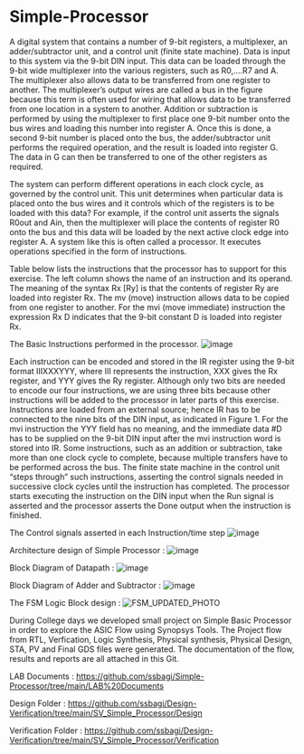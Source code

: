 # Simple-Processor
A digital system that contains a number of 9-bit registers, a multiplexer, an adder/subtractor  unit, and a control unit (finite state machine). Data is input to this system via the 9-bit DIN 
input. This data can be loaded through the 9-bit wide multiplexer into the various registers, such as R0,….R7 and A. The multiplexer also allows data to be transferred from one register to another. The multiplexer’s output wires are called a bus in the figure because this term is often used for wiring that allows data to be transferred from one location in a system to another. Addition or subtraction is performed by using the multiplexer to first place one 9-bit number onto the bus wires and loading this number into register A. Once this is done, a second 9-bit number is placed onto the bus, the adder/subtractor unit performs the required operation, and the result is loaded into register G. The data in G can then be transferred to one of the other registers as required. 
 
The system can perform different operations in each clock cycle, as governed by the control unit. This unit determines when particular data is placed onto the bus wires and it controls which of the registers is to be loaded with this data? For example, if the control unit asserts the signals R0out and Ain, then the multiplexer will place the contents of register R0 onto the bus and this data will be loaded by the next active clock edge into register A. A system like this is often called a processor. It executes operations specified in the form of instructions. 
 
Table below lists the instructions that the processor has to support for this exercise. The left column shows the name of an instruction and its operand. The meaning of the syntax Rx [Ry] is that the contents of register Ry are loaded into register Rx. The mv (move) instruction allows data to be copied from one register to another. For the mvi (move immediate) instruction the expression Rx D indicates that the 9-bit constant D is loaded into register Rx. 

The Basic Instructions performed in the processor.
![image](https://github.com/user-attachments/assets/4e5938a8-b0fa-4fe5-8559-314c662bf4bd)

Each instruction can be encoded and stored in the IR register using the 9-bit format IIIXXXYYY, where III represents the instruction, XXX gives the Rx register, and YYY gives the Ry register. Although only two bits are needed to encode our four instructions, we are using three bits because other instructions will be added to the processor in later parts of this exercise. Instructions are loaded from an external source; hence IR has to be connected to the nine bits of the DIN input, as indicated in Figure 1. For the mvi instruction the YYY field has no meaning, and the immediate data #D has to be supplied on the 9-bit DIN input after the mvi instruction word is stored into IR. Some instructions, such as an addition or subtraction, take more than one clock cycle to complete, because multiple transfers have to be performed across the bus. The finite state machine in the control unit “steps through” such instructions, asserting the control signals needed in successive clock cycles until the instruction has completed. The processor starts executing the instruction on the DIN input when the Run signal is asserted and the processor asserts the Done output when the instruction is finished. 

The Control signals asserted in each Instruction/time step
![image](https://github.com/user-attachments/assets/c8eede0a-8723-42a7-ae4d-ac84ad0b5a93)

Architecture design of Simple Processor : 
![image](https://github.com/user-attachments/assets/d2aad673-2313-40d4-9f86-23676543df91)

Block Diagram of Datapath :
![image](https://github.com/user-attachments/assets/42e7941b-ad36-46e1-b453-b415e9fc2e63)

Block Diagram of Adder and Subtractor :
![image](https://github.com/user-attachments/assets/7ab88148-a216-46e3-a54e-58fc4861b2bb)

The FSM Logic Block design :
![FSM_UPDATED_PHOTO](https://github.com/user-attachments/assets/2b1c79e0-377e-4c2f-88fc-deb9a53d8346)

During College days we developed small project on Simple Basic Processor in order to explore the ASIC Flow using Synopsys Tools. The Project flow from RTL, Verfication, Logic Synthesis, Physical synthesis, Physical Design, STA, PV and Final GDS files were generated. The documentation of the flow, results and reports are all attached in this Git. 

LAB Documents       : https://github.com/ssbagi/Simple-Processor/tree/main/LAB%20Documents

Design Folder       : https://github.com/ssbagi/Design-Verification/tree/main/SV_Simple_Processor/Design

Verification Folder : https://github.com/ssbagi/Design-Verification/tree/main/SV_Simple_Processor/Verification

